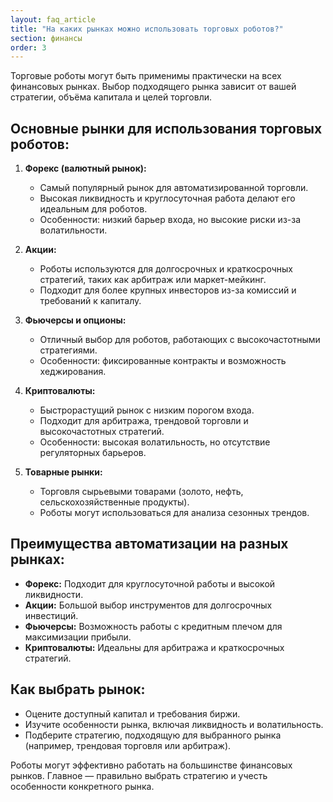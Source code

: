 ```yaml
---
layout: faq_article
title: "На каких рынках можно использовать торговых роботов?"
section: финансы
order: 3
---
```


Торговые роботы могут быть применимы практически на всех финансовых рынках. Выбор подходящего рынка зависит от вашей стратегии, объёма капитала и целей торговли.

## Основные рынки для использования торговых роботов:

1. **Форекс (валютный рынок):** 
   - Самый популярный рынок для автоматизированной торговли. 
   - Высокая ликвидность и круглосуточная работа делают его идеальным для роботов. 
   - Особенности: низкий барьер входа, но высокие риски из-за волатильности.

2. **Акции:** 
   - Роботы используются для долгосрочных и краткосрочных стратегий, таких как арбитраж или маркет-мейкинг. 
   - Подходит для более крупных инвесторов из-за комиссий и требований к капиталу. 

3. **Фьючерсы и опционы:** 
   - Отличный выбор для роботов, работающих с высокочастотными стратегиями. 
   - Особенности: фиксированные контракты и возможность хеджирования. 

4. **Криптовалюты:** 
   - Быстрорастущий рынок с низким порогом входа. 
   - Подходит для арбитража, трендовой торговли и высокочастотных стратегий. 
   - Особенности: высокая волатильность, но отсутствие регуляторных барьеров. 

5. **Товарные рынки:** 
   - Торговля сырьевыми товарами (золото, нефть, сельскохозяйственные продукты). 
   - Роботы могут использоваться для анализа сезонных трендов. 

## Преимущества автоматизации на разных рынках:

- **Форекс:** Подходит для круглосуточной работы и высокой ликвидности. 
- **Акции:** Большой выбор инструментов для долгосрочных инвестиций. 
- **Фьючерсы:** Возможность работы с кредитным плечом для максимизации прибыли. 
- **Криптовалюты:** Идеальны для арбитража и краткосрочных стратегий. 

## Как выбрать рынок:

- Оцените доступный капитал и требования биржи. 
- Изучите особенности рынка, включая ликвидность и волатильность. 
- Подберите стратегию, подходящую для выбранного рынка (например, трендовая торговля или арбитраж). 

Роботы могут эффективно работать на большинстве финансовых рынков. Главное — правильно выбрать стратегию и учесть особенности конкретного рынка.
